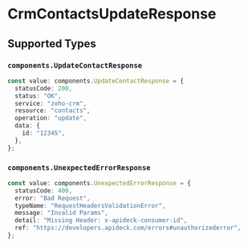 # CrmContactsUpdateResponse


## Supported Types

### `components.UpdateContactResponse`

```typescript
const value: components.UpdateContactResponse = {
  statusCode: 200,
  status: "OK",
  service: "zoho-crm",
  resource: "contacts",
  operation: "update",
  data: {
    id: "12345",
  },
};
```

### `components.UnexpectedErrorResponse`

```typescript
const value: components.UnexpectedErrorResponse = {
  statusCode: 400,
  error: "Bad Request",
  typeName: "RequestHeadersValidationError",
  message: "Invalid Params",
  detail: "Missing Header: x-apideck-consumer-id",
  ref: "https://developers.apideck.com/errors#unauthorizederror",
};
```

